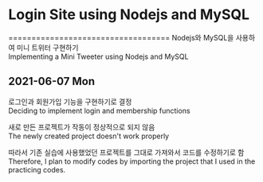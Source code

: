 # Login Site using Nodejs and MySQL
===================================
Nodejs와 MySQL을 사용하여 미니 트위터 구현하기  
Implementing a Mini Tweeter using Nodejs and MySQL

## 2021-06-07 Mon
로그인과 회원가입 기능을 구현하기로 결정  
Deciding to implement login and membership functions

새로 만든 프로젝트가 작동이 정상적으로 되지 않음  
The newly created project doesn't work properly

따라서 기존 실습에 사용했었던 프로젝트를 그대로 가져와서 코드를 수정하기로 함  
Therefore, I plan to modify codes by importing the project that I used in the practicing codes.

